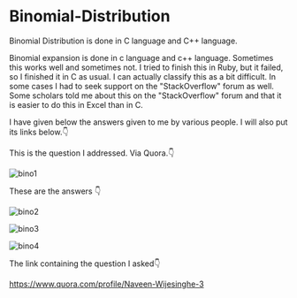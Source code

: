 # Binomial-Distribution
Binomial Distribution is done in C language and C++ language.

Binomial expansion is done in c language and c++ language. 
Sometimes this works well and sometimes not. I tried to finish this in Ruby, but it failed, so I finished it in C as usual.
I can actually classify this as a bit difficult. In some cases I had to seek support on the "StackOverflow" forum as well. 
Some scholars told me about this on the "StackOverflow" forum and that it is easier to do this in Excel than in C.

I have given below the answers given to me by various people. I will also put its links below.👇

This is the question I addressed. Via Quora.👇

![bino1](https://user-images.githubusercontent.com/55675843/213438338-7a83e752-8dcc-4ed6-8d3e-b4754bc2895c.JPG)

These are the answers 👇

![bino2](https://user-images.githubusercontent.com/55675843/213438358-db95c888-2706-45ac-80bf-45df9f23cda7.JPG)

![bino3](https://user-images.githubusercontent.com/55675843/213438370-c9e8a5dd-7d22-4d91-a57a-e937871dc7bf.JPG)

![bino4](https://user-images.githubusercontent.com/55675843/213438386-5fad395e-6f87-47e3-8337-a1557c7f5b5c.JPG)


The link containing the question I asked👇

https://www.quora.com/profile/Naveen-Wijesinghe-3
